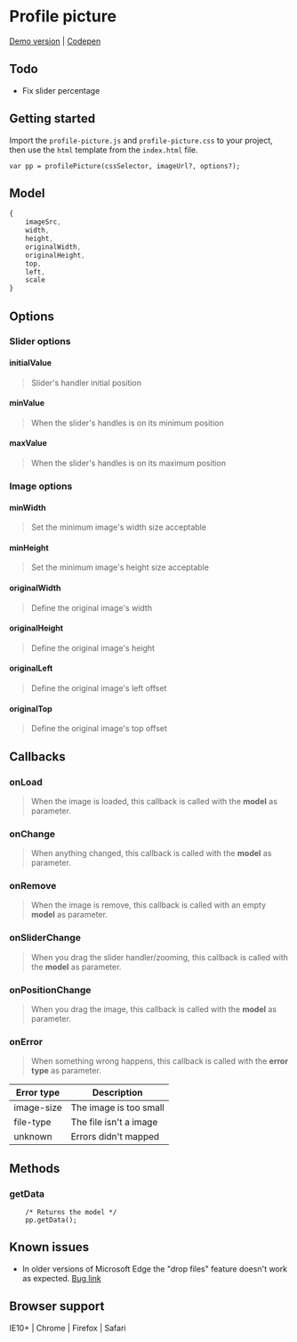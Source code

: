 # Profile picture

[Demo version](http://www.dsalvagni.com.br/profile-picture) | [Codepen](http://codepen.io/dsalvagni/pen/BLapab)

## Todo
* Fix slider percentage

## Getting started
Import the `profile-picture.js` and `profile-picture.css` to your project, then use the `html` template from the `index.html` file.

```
var pp = profilePicture(cssSelector, imageUrl?, options?);
```

## Model
```javascript
{
    imageSrc,
    width,
    height,
    originalWidth,
    originalHeight,
    top,
    left,
    scale
}
```

## Options

### Slider options

#### initialValue
> Slider's handler initial position

#### minValue
> When the slider's handles is on its minimum position

#### maxValue
> When the slider's handles is on its maximum position

### Image options

#### minWidth
> Set the minimum image's width size acceptable

#### minHeight
> Set the minimum image's height size acceptable

#### originalWidth
> Define the original image's width

#### originalHeight
> Define the original image's height

#### originalLeft
> Define the original image's left offset

#### originalTop
> Define the original image's top offset


## Callbacks

### onLoad
> When the image is loaded, this callback is called with the **model** as parameter.

### onChange
> When anything changed, this callback is called with the **model** as parameter.

### onRemove
> When the image is remove, this callback is called with an empty **model** as parameter.

### onSliderChange
> When you drag the slider handler/zooming, this callback is called with the **model** as parameter.

### onPositionChange
> When you drag the image, this callback is called with the **model** as parameter.

### onError
> When something wrong happens, this callback is called with the **error type** as parameter.

| Error type   | Description |
|---|---|
| image-size   | The image is too small  |
| file-type   | The file isn't a image  |
| unknown | Errors didn't mapped |


## Methods

### getData
```
    /* Returns the model */
    pp.getData();
```

## Known issues
- In older versions of Microsoft Edge the "drop files" feature doesn't work as expected.
  [Bug link](https://connect.microsoft.com/IE/feedback/details/1544800/ms-edge-drop-files-from-explorer-to-browser-does-not-work-as-expected)

## Browser support
IE10+ | Chrome | Firefox | Safari